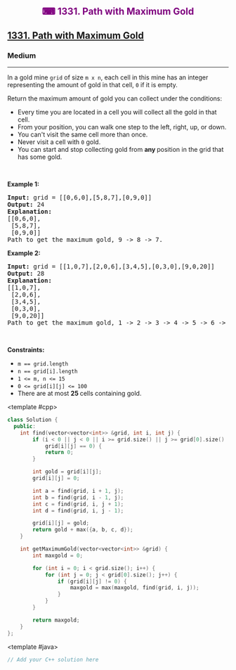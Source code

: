<div align = "center">
<h style = "margin-bottom: 0px; margin-top: 0px; color : purple;" align = "center" class = "header">

## ⌨ 1331. Path with Maximum Gold

</h>
</div>

<h2><a href="https://leetcode.com/problems/path-with-maximum-gold" target = "_blank">1331. Path with Maximum Gold</a></h2><h3>Medium</h3><hr><p>In a gold mine <code>grid</code> of size <code>m x n</code>, each cell in this mine has an integer representing the amount of gold in that cell, <code>0</code> if it is empty.</p>

<p>Return the maximum amount of gold you can collect under the conditions:</p>

<ul>
	<li>Every time you are located in a cell you will collect all the gold in that cell.</li>
	<li>From your position, you can walk one step to the left, right, up, or down.</li>
	<li>You can&#39;t visit the same cell more than once.</li>
	<li>Never visit a cell with <code>0</code> gold.</li>
	<li>You can start and stop collecting gold from <strong>any </strong>position in the grid that has some gold.</li>
</ul>

<p>&nbsp;</p>
<p><strong class="example">Example 1:</strong></p>

<pre>
<strong>Input:</strong> grid = [[0,6,0],[5,8,7],[0,9,0]]
<strong>Output:</strong> 24
<strong>Explanation:</strong>
[[0,6,0],
 [5,8,7],
 [0,9,0]]
Path to get the maximum gold, 9 -&gt; 8 -&gt; 7.
</pre>

<p><strong class="example">Example 2:</strong></p>

<pre>
<strong>Input:</strong> grid = [[1,0,7],[2,0,6],[3,4,5],[0,3,0],[9,0,20]]
<strong>Output:</strong> 28
<strong>Explanation:</strong>
[[1,0,7],
 [2,0,6],
 [3,4,5],
 [0,3,0],
 [9,0,20]]
Path to get the maximum gold, 1 -&gt; 2 -&gt; 3 -&gt; 4 -&gt; 5 -&gt; 6 -&gt; 7.
</pre>

<p>&nbsp;</p>
<p><strong>Constraints:</strong></p>

<ul>
	<li><code>m == grid.length</code></li>
	<li><code>n == grid[i].length</code></li>
	<li><code>1 &lt;= m, n &lt;= 15</code></li>
	<li><code>0 &lt;= grid[i][j] &lt;= 100</code></li>
	<li>There are at most <strong>25 </strong>cells containing gold.</li>
</ul>

<CodeTabs :languages="[ { name: 'C++', slot: 'cpp' }, { name: 'Java', slot: 'java' } ]">

<template #cpp>

```cpp
class Solution {
  public:
    int find(vector<vector<int>> &grid, int i, int j) {
        if (i < 0 || j < 0 || i >= grid.size() || j >= grid[0].size() ||
            grid[i][j] == 0) {
            return 0;
        }

        int gold = grid[i][j];
        grid[i][j] = 0;

        int a = find(grid, i + 1, j);
        int b = find(grid, i - 1, j);
        int c = find(grid, i, j + 1);
        int d = find(grid, i, j - 1);

        grid[i][j] = gold;
        return gold + max({a, b, c, d});
    }

    int getMaximumGold(vector<vector<int>> &grid) {
        int maxgold = 0;

        for (int i = 0; i < grid.size(); i++) {
            for (int j = 0; j < grid[0].size(); j++) {
                if (grid[i][j] != 0) {
                    maxgold = max(maxgold, find(grid, i, j));
                }
            }
        }

        return maxgold;
    }
};
```

</template>

<template #java>

```java
// Add your C++ solution here
```

</template>

</CodeTabs>
